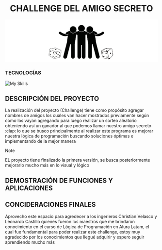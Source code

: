 <h1 align="center"> CHALLENGE DEL AMIGO SECRETO </h1>

![Silueta de tres personas abrasandose y un dado a cada lado](https://github.com/CoralesS/amigo-secreto/blob/388b6685e0e12632edc85259f694800caa1fd218/logo-amigo-secreto.png)

<h3>TECNOLOGÍAS</h3>

![My Skills](https://skillicons.dev/icons?i=html,css,js)
<h2> DESCRIPCIÓN DEL PROYECTO </h2>
<P>La realización del proyecto (Challenge) tiene como propósito agregar nombres de amigos los cuales van hacer mostrados previamente según como los vayan agregando para luego realizar un sorteo aleatorio obteniendo así un ganador al que podemos llamar nuestro amigo secreto :clap: lo que se busco principalmente al realizar este programa es mejorar nuestra lógica de programación buscando soluciones óptimas e implementando de la mejor manera</P> 

>[!NOTE]
>EL proyecto tiene finalizado la primera versión, se busca posteriormente mejorarlo mucho más en lo visual y lógico

<h2>DEMOSTRACIÓN DE FUNCIONES Y APLICACIONES</h2>

<h2>CONCIDERACIONES FINALES</h2>
<p> Aprovecho este espacio para agredecer a los ingerieros Christian Velasco y Leonardo Castillo quienes fueron los maestros que me brindaron conocimiento en el curso de Lógica de Programación en Alura Latam, el cual fue fundamental para poder realizar este challenge, estoy muy agradecido por los conocimientos que llegué adquirir y espero seguir aprendiendo mucho más</p>
